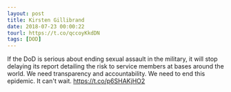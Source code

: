 ```yaml
---
layout: post
title: Kirsten Gillibrand
date: 2018-07-23 00:00:22
tourl: https://t.co/qccoyKkdDN
tags: [DOD]
---
```

If the DoD is serious about ending sexual assault in the military, it will stop delaying its report detailing the risk to service members at bases around the world. We need transparency and accountability. We need to end this epidemic. It can't wait. https://t.co/p6SHAKjHO2